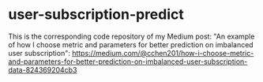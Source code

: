 # user-subscription-predict
This is the corresponding code repository of my Medium post: "An example of how I choose metric and parameters for better prediction on imbalanced user subscription": https://medium.com/@cchen201/how-i-choose-metric-and-parameters-for-better-prediction-on-imbalanced-user-subscription-data-824369204cb3 
